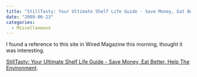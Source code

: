 ```yaml
---
title: "StillTasty: Your Ultimate Shelf Life Guide - Save Money, Eat Better, Help The Environment"
date: "2009-06-23"
categories: 
  - Miscellaneous
---
```


I found a reference to this site in Wired Magazine this morning, thought it was interesting.

[StillTasty: Your Ultimate Shelf Life Guide - Save Money, Eat Better, Help The Environment](http://stilltasty.com/).
